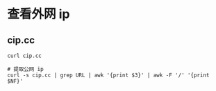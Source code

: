 # 查看外网 ip

## cip.cc

```shell
curl cip.cc

# 提取公网 ip
curl -s cip.cc | grep URL | awk '{print $3}' | awk -F '/' '{print $NF}'
```
